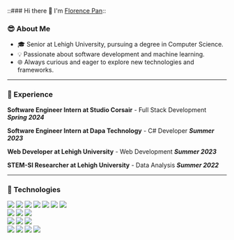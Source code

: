 ::### Hi there 👋 I'm [Florence Pan](https://www.linkedin.com/in/florence-pan/)::

### 😎 About Me
- 🎓 Senior at Lehigh University, pursuing a degree in Computer Science.
- 💡 Passionate about software development and machine learning.
- 🌐 Always curious and eager to explore new technologies and frameworks.
****
### 🌟 Experience
**Software Engineer Intern at Studio Corsair** - Full Stack Development ***Spring 2024***

**Software Engineer Intern at Dapa Technology** - C# Developer ***Summer 2023***

**Web Developer at Lehigh University** - Web Development ***Summer 2023***

**STEM-SI Researcher at Lehigh University** - Data Analysis ***Summer 2022***
****
### 🤖 Technologies
<img src="https://img.shields.io/badge/Java-007396?logo=java&logoColor=white&style=for-the-badge" /> <img src="https://img.shields.io/badge/JavaScript-F7DF1E?logo=javascript&logoColor=black&style=for-the-badge" /> <img src="https://img.shields.io/badge/Python-3776AB?logo=python&logoColor=white&style=for-the-badge" /> <img src="https://img.shields.io/badge/SQL-4479A1?logo=postgresql&logoColor=white&style=for-the-badge" /> <img src="https://img.shields.io/badge/C%23-239120?logo=c-sharp&logoColor=white&style=for-the-badge" /> <img src="https://img.shields.io/badge/C++-00599C?logo=c%2B%2B&logoColor=white&style=for-the-badge" /> <img src="https://img.shields.io/badge/TypeScript-3178C6?logo=typescript&logoColor=white&style=for-the-badge" />  
<img src="https://img.shields.io/badge/HTML5-E34F26?logo=html5&logoColor=white&style=for-the-badge" /> <img src="https://img.shields.io/badge/CSS3-1572B6?logo=css3&logoColor=white&style=for-the-badge" /> <img src="https://img.shields.io/badge/Bootstrap-563D7C?logo=bootstrap&logoColor=white&style=for-the-badge" />  
<img src="https://img.shields.io/badge/Vue.js-4FC08D?logo=vue.js&logoColor=white&style=for-the-badge" /> <img src="https://img.shields.io/badge/React.js-61DAFB?logo=react&logoColor=white&style=for-the-badge" /> <img src="https://img.shields.io/badge/Express.js-000000?logo=express&logoColor=white&style=for-the-badge" />  
<img src="https://img.shields.io/badge/Node.js-339933?logo=node.js&logoColor=white&style=for-the-badge" /> <img src="https://img.shields.io/badge/Flask-000000?logo=flask&logoColor=white&style=for-the-badge" />
<img src="https://img.shields.io/badge/MongoDB-47A248?logo=mongodb&logoColor=white&style=for-the-badge" /> <img src="https://img.shields.io/badge/PostgreSQL-336791?logo=postgresql&logoColor=white&style=for-the-badge" />

<!--
**JunyiPan-F/JunyiPan-F** is a ✨ _special_ ✨ repository because its `README.md` (this file) appears on your GitHub profile.

Here are some ideas to get you started:

- 🔭 I’m currently working on ...
- 🌱 I’m currently learning ...
- 👯 I’m looking to collaborate on ...
- 🤔 I’m looking for help with ...
- 💬 Ask me about ...
- 📫 How to reach me: ...
- 😄 Pronouns: ...
- ⚡ Fun fact: ...
-->
